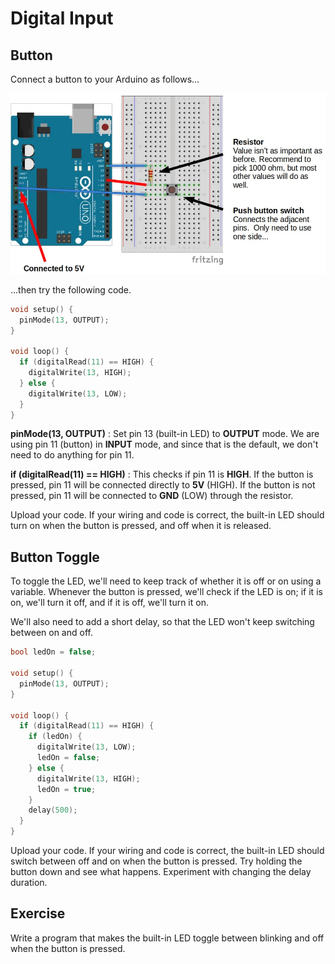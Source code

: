 # Digital Input

## Button

Connect a button to your Arduino as follows...

![](images/button.jpg)

...then try the following code.

```c hl_lines="2 6 7 8 9 10"
void setup() {
  pinMode(13, OUTPUT);
}

void loop() {
  if (digitalRead(11) == HIGH) {
    digitalWrite(13, HIGH);
  } else {
    digitalWrite(13, LOW);
  }
}
```

**pinMode(13, OUTPUT)** : Set pin 13 (built-in LED) to **OUTPUT** mode.
We are using pin 11 (button) in **INPUT** mode, and since that is the default, we don't need to do anything for pin 11.

**if (digitalRead(11) == HIGH)** : This checks if pin 11 is **HIGH**.
If the button is pressed, pin 11 will be connected directly to **5V** (HIGH).
If the button is not pressed, pin 11 will be connected to **GND** (LOW) through the resistor.

Upload your code. If your wiring and code is correct, the built-in LED should turn on when the button is pressed, and off when it is released.

## Button Toggle

To toggle the LED, we'll need to keep track of whether it is off or on using a variable.
Whenever the button is pressed, we'll check if the LED is on; if it is on, we'll turn it off, and if it is off, we'll turn it on.

We'll also need to add a short delay, so that the LED won't keep switching between on and off.

```c hl_lines="1 8 9 10 11 12 13 14 15 16 17"
bool ledOn = false;

void setup() {
  pinMode(13, OUTPUT);
}

void loop() {
  if (digitalRead(11) == HIGH) {
    if (ledOn) {
      digitalWrite(13, LOW);
      ledOn = false;
    } else {
      digitalWrite(13, HIGH);
      ledOn = true;
    }
    delay(500);
  }
}
```

Upload your code. If your wiring and code is correct, the built-in LED should switch between off and on when the button is pressed.
Try holding the button down and see what happens. Experiment with changing the delay duration.

## Exercise

Write a program that makes the built-in LED toggle between blinking and off when the button is pressed.